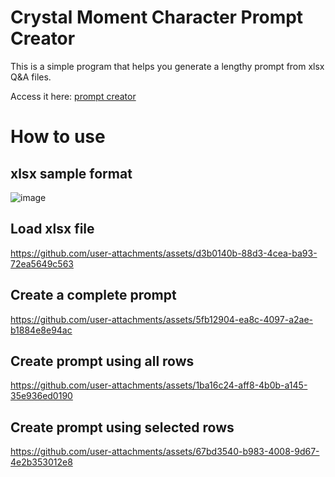 # Crystal Moment Character Prompt Creator
This is a simple program that helps you generate a lengthy prompt from xlsx Q&A files. 

Access it here: [prompt creator](https://igamenovoer.github.io/crystal-moment/)

# How to use

## xlsx sample format

![image](https://github.com/user-attachments/assets/88652454-bfaf-4f92-937a-a58d8a247bed)


## Load xlsx file



https://github.com/user-attachments/assets/d3b0140b-88d3-4cea-ba93-72ea5649c563


## Create a complete prompt



https://github.com/user-attachments/assets/5fb12904-ea8c-4097-a2ae-b1884e8e94ac



## Create prompt using all rows


https://github.com/user-attachments/assets/1ba16c24-aff8-4b0b-a145-35e936ed0190



## Create prompt using selected rows



https://github.com/user-attachments/assets/67bd3540-b983-4008-9d67-4e2b353012e8

